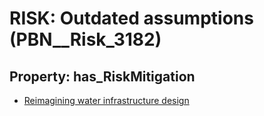 # RISK: __Outdated assumptions__ (PBN__Risk_3182)

## Property: has_RiskMitigation

* [Reimagining water infrastructure design](PBN__Mitigation_1636)

